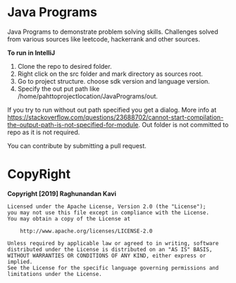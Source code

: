 # Java Programs

Java Programs to demonstrate problem solving skills. Challenges solved from various sources like leetcode, hackerrank and other sources.

**To run in IntelliJ**

1. Clone the repo to desired folder.
2. Right click on the src folder and mark directory as sources root.
3. Go to project structure. choose sdk version and language version. 
4. Specify the out put path like /home/pahttoprojectlocation/JavaPrograms/out.

If you try to run without out path specified you get a dialog. More info at https://stackoverflow.com/questions/23688702/cannot-start-compilation-the-output-path-is-not-specified-for-module. Out folder is not committed to repo as it is not required.

You can contribute by submitting a pull request.

# CopyRight

**Copyright [2019] Raghunandan Kavi**
```
Licensed under the Apache License, Version 2.0 (the "License");
you may not use this file except in compliance with the License.
You may obtain a copy of the License at

    http://www.apache.org/licenses/LICENSE-2.0

Unless required by applicable law or agreed to in writing, software
distributed under the License is distributed on an "AS IS" BASIS,
WITHOUT WARRANTIES OR CONDITIONS OF ANY KIND, either express or implied.
See the License for the specific language governing permissions and
limitations under the License.
```


